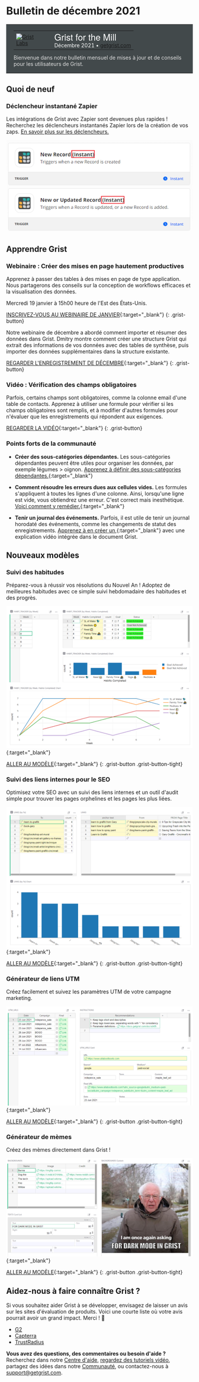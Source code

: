# Bulletin de décembre 2021

<style>
  /* restaurer certains défauts mal remplacés */
  .newsletter-header .table {
    background-color: initial;
    border: initial;
  }
  .newsletter-header .table > tbody > tr > td {
    padding: initial;
    border: initial;
    vertical-align: initial;
  }
  .newsletter-header img.header-img {
    padding: initial;
    max-width: initial;
    display: initial;
    padding: initial;
    line-height: initial;
    background-color: initial;
    border: initial;
    border-radius: initial;
    margin: initial;
  }

  /* copier les styles de la newsletter, avec un préfixe pour une spécificité suffisante */
  .newsletter-header .header {
    border: none;
    padding: 0;
    margin: 0;
  }
  .newsletter-header table > tbody > tr > td.header-image {
    width: 80px;
    padding-right: 16px;
  }
  .newsletter-header table > tbody > tr > td.header-text {
    background-color: #42494B;
    padding: 16px 20px;
  }
  .newsletter-header table.header-top {
    border: none;
    padding: 0;
    margin: 0;
    width: 100%;
  }
  .header-title {
    font-family: Helvetica Neue, Helvetica, Arial, sans-serif;
    font-size: 24px;
    line-height: 28px;
    color: #FFFFFF;
  }
  .header-month {
    color: #FFFFFF;
  }
  .header-welcome {
    margin-top: 12px;
    color: #FFFFFF;
  }
</style>
<div class="newsletter-header">
<table class="header" cellpadding="0" cellspacing="0" border="0"><tr>
  <td class="header-text">
    <table class="header-top"><tr>
      <td class="header-image">
        <a href="https://www.getgrist.com">
          <img class="header-img" src="/images/newsletters/2020-12/grist-labs-new-year.png" width="80" height="80" alt="Grist Labs" border="0">
        </a>
      </td>
      <td class="header-top-text">
        <div class="header-title">Grist for the Mill</div>
        <div class="header-month">Décembre 2021
          &#8226; <a href="https://www.getgrist.com/">getgrist.com</a></div>
      </td>
    </tr></table>
    <div class="header-welcome" style="color: #e0e0e0;">
      Bienvenue dans notre bulletin mensuel de mises à jour et de conseils pour les utilisateurs de Grist.
    </div>
  </td>
</tr></table>
</div>

## Quoi de neuf

### Déclencheur instantané Zapier

Les intégrations de Grist avec Zapier sont devenues plus rapides ! Recherchez les déclencheurs instantanés Zapier lors de la création de vos zaps. [En savoir plus sur les déclencheurs.](../integrators.md#example-sending-email-alerts)

![Déclencheurs instantanés Zapier](../images/newsletters/2021-12/zapier-instant-triggers.png)

## Apprendre Grist

### Webinaire : Créer des mises en page hautement productives

Apprenez à passer des tables à des mises en page de type application. Nous partagerons des conseils sur la conception de workflows efficaces et la visualisation des données.

Mercredi 19 janvier à 15h00 heure de l'Est des États-Unis.

[INSCRIVEZ-VOUS AU WEBINAIRE DE JANVIER](https://www.getgrist.com/learn-grist-webinar/){:target="\_blank"}
{: .grist-button}

Notre webinaire de décembre a abordé comment importer et résumer des données dans Grist. Dmitry montre comment créer une structure Grist qui extrait des informations de vos données avec des tables de synthèse, puis importer des données supplémentaires dans la structure existante.

[REGARDER L'ENREGISTREMENT DE DÉCEMBRE](https://www.youtube.com/watch?v=vAXODeSKnvM){:target="\_blank"}
{: .grist-button}

### Vidéo : Vérification des champs obligatoires

Parfois, certains champs sont obligatoires, comme la colonne email d'une table de contacts. Apprenez à utiliser une formule pour vérifier si les champs obligatoires sont remplis, et à modifier d'autres formules pour n'évaluer que les enregistrements qui répondent aux exigences.

[REGARDER LA VIDÉO](https://www.youtube.com/watch?v=0-S5g-HFfTk){:target="\_blank"}
{: .grist-button}

### Points forts de la communauté

* **Créer des sous-catégories dépendantes.** Les sous-catégories dépendantes peuvent être utiles pour organiser les données, par exemple légumes > oignon. [Apprenez à définir des sous-catégories dépendantes.](https://community.getgrist.com/t/how-to-create-dependent-sub-categories/414/10){:target="\_blank"}

* **Comment résoudre les erreurs dues aux cellules vides.** Les formules s'appliquent à toutes les lignes d'une colonne. Ainsi, lorsqu'une ligne est vide, vous obtiendrez une erreur. C'est correct mais inesthétique. [Voici comment y remédier.](https://community.getgrist.com/t/typeerror-how-to-resolve-errors-in-a-formula-column-due-to-empty-cells/){:target="\_blank"}

* **Tenir un journal des événements.** Parfois, il est utile de tenir un journal horodaté des événements, comme les changements de statut des enregistrements. [Apprenez à en créer un,](https://community.getgrist.com/t/keeping-a-log-of-events/467/5){:target="\_blank"} avec une explication vidéo intégrée dans le document Grist.

## Nouveaux modèles

### Suivi des habitudes

Préparez-vous à réussir vos résolutions du Nouvel An ! Adoptez de meilleures habitudes avec ce simple suivi hebdomadaire des habitudes et des progrès.

[![Capture d'écran du Suivi des habitudes](../images/newsletters/2021-12/habit-tracker.png)](https://templates.getgrist.com/1BR9vm6GPTGX/Habit-Tracker){:target="\_blank"}

[ALLER AU MODÈLE](https://templates.getgrist.com/1BR9vm6GPTGX/Habit-Tracker){:target="\_blank"}
{: .grist-button .grist-button-tight}

### Suivi des liens internes pour le SEO

Optimisez votre SEO avec un suivi des liens internes et un outil d'audit simple pour trouver les pages orphelines et les pages les plus liées.

[![Capture d'écran du Suivi des liens internes pour le SEO](../images/newsletters/2021-12/internal-links.png)](https://templates.getgrist.com/j9ZH7rPGafbH~9Hi9rVZ8yrvAFLkEgJt5ut~26/Internal-Links-Tracker-for-SEO){:target="\_blank"}

[ALLER AU MODÈLE](https://templates.getgrist.com/j9ZH7rPGafbH~9Hi9rVZ8yrvAFLkEgJt5ut~26/Internal-Links-Tracker-for-SEO){:target="\_blank"}
{: .grist-button .grist-button-tight}

### Générateur de liens UTM

Créez facilement et suivez les paramètres UTM de votre campagne marketing.

[![Capture d'écran du Générateur de liens UTM](../images/newsletters/2021-12/utm-links.png)](https://templates.getgrist.com/7ukkYDiNCYKw/UTM-Link-Builder){:target="\_blank"}

[ALLER AU MODÈLE](https://templates.getgrist.com/7ukkYDiNCYKw/UTM-Link-Builder){:target="\_blank"}
{: .grist-button .grist-button-tight}

### Générateur de mèmes

Créez des mèmes directement dans Grist !

[![Capture d'écran du Générateur de mèmes](../images/newsletters/2021-12/meme-generator.png)](https://templates.getgrist.com/gtzQwTXkgzFG/Meme-Generator){:target="\_blank"}

[ALLER AU MODÈLE](https://templates.getgrist.com/gtzQwTXkgzFG/Meme-Generator){:target="\_blank"}
{: .grist-button .grist-button-tight}

## Aidez-nous à faire connaître Grist ?
Si vous souhaitez aider Grist à se développer, envisagez de laisser un avis sur les sites d'évaluation de produits. Voici une courte liste où votre avis pourrait avoir un grand impact. Merci ! 🙏

* [G2](https://www.g2.com/products/grist/)
* [Capterra](https://www.capterra.com/p/232821/Grist/)
* [TrustRadius](https://www.trustradius.com/products/grist/)

**Vous avez des questions, des commentaires ou besoin d'aide ?** Recherchez dans notre [Centre d'aide](../index.md), [regardez des tutoriels vidéo](https://www.youtube.com/channel/UCx0ioQrrC-bIrkmZ7ZULr0g/playlists), partagez des idées dans notre [Communauté](https://community.getgrist.com), ou contactez-nous à <support@getgrist.com>.